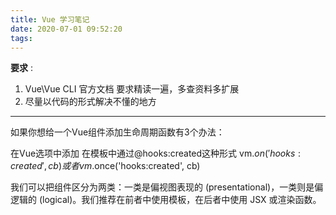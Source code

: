 ```yaml
---
title: Vue 学习笔记
date: 2020-07-01 09:52:20
tags:
---
```

**要求** : 
1. Vue\Vue CLI 官方文档 要求精读一遍，多查资料多扩展
2. 尽量以代码的形式解决不懂的地方

- - -

如果你想给一个Vue组件添加生命周期函数有3个办法：

在Vue选项中添加
在模板中通过@hooks:created这种形式
vm.$on('hooks:created', cb)或者vm.$once('hooks:created', cb)

我们可以把组件区分为两类：一类是偏视图表现的 (presentational)，一类则是偏逻辑的 (logical)。我们推荐在前者中使用模板，在后者中使用 JSX 或渲染函数。